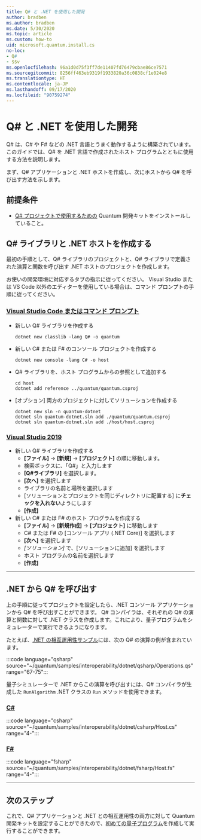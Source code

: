 ```yaml
---
title: Q# と .NET を使用した開発
author: bradben
ms.author: bradben
ms.date: 5/30/2020
ms.topic: article
ms.custom: how-to
uid: microsoft.quantum.install.cs
no-loc:
- Q#
- $$v
ms.openlocfilehash: 96a1d0d75f3ff7de11407fd76479cbae86ce7571
ms.sourcegitcommit: 8256ff463eb9319f1933820a36c0838cf1e024e8
ms.translationtype: HT
ms.contentlocale: ja-JP
ms.lasthandoff: 09/17/2020
ms.locfileid: "90759274"
---
```

# <a name="develop-with-no-locq-and-net"></a>Q# と .NET を使用した開発

Q# は、C# や F# などの .NET 言語とうまく動作するように構築されています。
このガイドでは、Q# を .NET 言語で作成されたホスト プログラムとともに使用する方法を説明します。

まず、Q# アプリケーションと .NET ホストを作成し、次にホストから Q# を呼び出す方法を示します。

## <a name="prerequisites"></a>前提条件

- [Q# プロジェクトで使用するための](xref:microsoft.quantum.install.standalone) Quantum 開発キットをインストールしていること。

## <a name="creating-a-no-locq-library-and-a-net-host"></a>Q# ライブラリと .NET ホストを作成する

最初の手順として、Q# ライブラリのプロジェクトと、Q# ライブラリで定義された演算と関数を呼び出す .NET ホストのプロジェクトを作成します。

お使いの開発環境に対応するタブの指示に従ってください。
Visual Studio または VS Code 以外のエディターを使用している場合は、コマンド プロンプトの手順に従ってください。

### <a name="visual-studio-code-or-command-prompt"></a>[Visual Studio Code またはコマンド プロンプト](#tab/tabid-cmdline)

- 新しい Q# ライブラリを作成する

  ```dotnetcli
  dotnet new classlib -lang Q# -o quantum
  ```

- 新しい C# または F# のコンソール プロジェクトを作成する

  ```dotnetcli
  dotnet new console -lang C# -o host  
  ```

- Q# ライブラリを、ホスト プログラムからの参照として追加する

  ```dotnetcli
  cd host
  dotnet add reference ../quantum/quantum.csproj
  ```

- [オプション] 両方のプロジェクトに対してソリューションを作成する

  ```dotnetcli
  dotnet new sln -n quantum-dotnet
  dotnet sln quantum-dotnet.sln add ./quantum/quantum.csproj
  dotnet sln quantum-dotnet.sln add ./host/host.csproj
  ```

### <a name="visual-studio-2019"></a>[Visual Studio 2019](#tab/tabid-vs2019)

- 新しい Q# ライブラリを作成する
  - **[ファイル]**  ->  **[新規]**  ->  **[プロジェクト]** の順に移動します。
  - 検索ボックスに、「Q#」と入力します
  - **[Q#ライブラリ]** を選択します。
  - **[次へ]** を選択します
  - ライブラリの名前と場所を選択します
  - [ソリューションとプロジェクトを同じディレクトリに配置する] に**チェックを入れない**ようにします
  - **[作成]**
- 新しい C# または F# のホスト プログラムを作成する
  - **[ファイル]** → **[新規作成]** → **[プロジェクト]** に移動します
  - C# または F# の [コンソール アプリ (.NET Core)] を選択します
  - **[次へ]** を選択します
  - *[ソリューション]* で、[ソリューションに追加] を選択します
  - ホスト プログラムの名前を選択します
  - **[作成]**

***

## <a name="calling-into-no-locq-from-net"></a>.NET から Q# を呼び出す

上の手順に従ってプロジェクトを設定したら、.NET コンソール アプリケーションから Q# を呼び出すことができます。
Q# コンパイラは、それぞれの Q# の演算と関数に対して .NET クラスを作成します。これにより、量子プログラムをシミュレーターで実行できるようになります。

たとえば、[.NET の相互運用性サンプル](https://github.com/microsoft/Quantum/tree/main/samples/interoperability/dotnet)には、次の Q# の演算の例が含まれています。

:::code language="qsharp" source="~/quantum/samples/interoperability/dotnet/qsharp/Operations.qs" range="67-75":::

量子シミュレーターで .NET からこの演算を呼び出すには、Q# コンパイラが生成した `RunAlgorithm` .NET クラスの `Run` メソッドを使用できます。

### <a name="c"></a>[C#](#tab/tabid-csharp)

:::code language="csharp" source="~/quantum/samples/interoperability/dotnet/csharp/Host.cs" range="4-":::

### <a name="f"></a>[F#](#tab/tabid-fsharp)

:::code language="fsharp" source="~/quantum/samples/interoperability/dotnet/fsharp/Host.fs" range="4-":::

***
    
## <a name="next-steps"></a>次のステップ

これで、Q# アプリケーションと .NET との相互運用性の両方に対して Quantum 開発キットを設定することができたので、[初めての量子プログラム](xref:microsoft.quantum.quickstarts.qrng)を作成して実行することができます。
